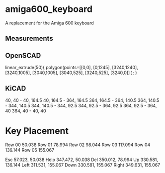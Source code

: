 # amiga600_keyboard
A replacement for the Amiga 600 keyboard

## Measurements

## OpenSCAD
linear_extrude(50){
    polygon(points=[[0,0],
                    [0,1245],
                    [3240,1240],
                    [3240,1005],
                    [3040,1005],
                    [3040,525],
                    [3240,525],
                    [3240,0]]
    );
}

## KiCAD

 40,  40   -  40, 164.5
 40, 164.5 - 364, 164.5
364, 164.5 - 364, 140.5
364, 140.5 - 344, 140.5
344, 140.5 - 344,  92.5
344,  92.5 - 364,  92.5
364,  92.5 - 364,  40
364,  40   -  40,  40

# Key Placement

Row 00  50.038
Row 01  78.994
Row 02  98.044
Row 03 117.094
Row 04 136.144
Row 05 155.067

Esc    57.023,  50.038
Help  347.472,  50.038
Del   350.012,  78.994
Up    330.581, 136.144
Left  311.531, 155.067
Down  330.581, 155.067
Right 349.631, 155.067